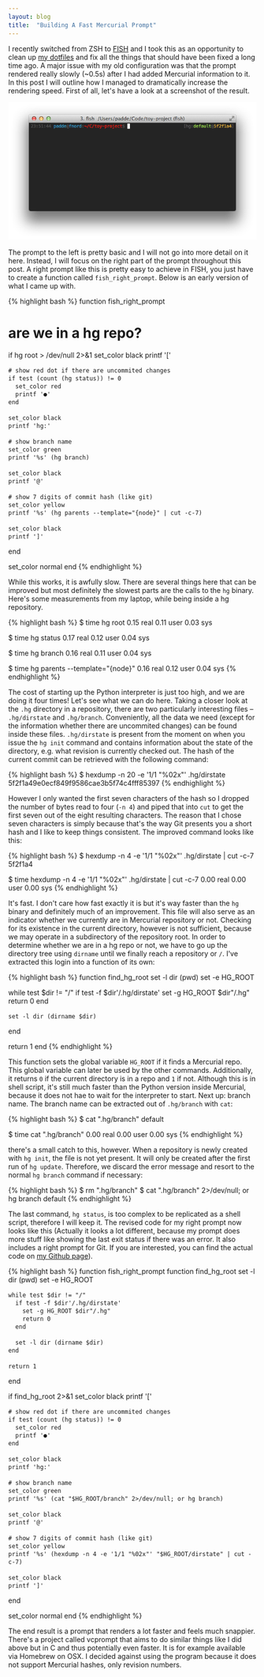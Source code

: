 ```yaml
---
layout: blog
title:  "Building A Fast Mercurial Prompt"
---
```


I recently switched from ZSH to [FISH](http://fishshell.com) and I took this as an opportunity to clean up [my dotfiles](http://github.com/padde/dotfiles) and fix all the things that should have been fixed a long time ago. A major issue with my old configuration was that the prompt rendered really slowly (~0.5s) after I had added Mercurial information to it. In this post I will outline how I managed to dramatically increase the rendering speed. First of all, let's have a look at a screenshot of the result.

![Screenshot of my prompt](/assets/2013-10-19-screenshot.png)

The prompt to the left is pretty basic and I will not go into more detail on it
here. Instead, I will focus on the right part of the prompt throughout this
post. A right prompt like this is pretty easy to achieve in FISH, you just have
to create a function called `fish_right_prompt`. Below is an early version of what I came up with.

{% highlight bash %}
function fish_right_prompt
  # are we in a hg repo?
  if hg root > /dev/null 2>&1
    set_color black
    printf '['

    # show red dot if there are uncommited changes
    if test (count (hg status)) != 0
      set_color red
      printf '●'
    end

    set_color black
    printf 'hg:'

    # show branch name
    set_color green
    printf '%s' (hg branch)

    set_color black
    printf '@'

    # show 7 digits of commit hash (like git)
    set_color yellow
    printf '%s' (hg parents --template="{node}" | cut -c-7)

    set_color black
    printf ']'
  end

  set_color normal
end
{% endhighlight %}

While this works, it is awfully slow. There are several things here that can be
improved but most definitely the slowest parts are the calls to the `hg` binary.
Here's some measurements from my laptop, while being inside a hg repository.

{% highlight bash %}
$ time hg root
        0.15 real         0.11 user         0.03 sys

$ time hg status
        0.17 real         0.12 user         0.04 sys

$ time hg branch
        0.16 real         0.11 user         0.04 sys

$ time hg parents --template="{node}"
        0.16 real         0.12 user         0.04 sys
{% endhighlight %}


The cost of starting up the Python interpreter is just too high, and we are
doing it four times! Let's see what we can do here. Taking a closer look at
the `.hg` directory in a repository, there are two particularly interesting files – `.hg/dirstate` and `.hg/branch`. Conveniently, all the data we need (except for the information whether there are uncommited changes) can be found inside these
files. `.hg/dirstate` is present from the moment on when you issue the `hg init`
command and contains information about the state of the directory, e.g. what
revision is currently checked out. The hash of the current commit can be retrieved with the following command:

{% highlight bash %}
$ hexdump -n 20 -e '1/1 "%02x"' .hg/dirstate
5f2f1a49e0ecf849f9586cae3b5f74c4fff85397
{% endhighlight %}

However I only wanted the first seven characters of the hash so I dropped the
number of bytes read to four (`-n 4`) and piped that into `cut` to get the first
seven out of the eight resulting characters. The reason that I chose seven
characters is simply because that's the way Git presents you a short hash and I
like to keep things consistent. The improved command looks like this:

{% highlight bash %}
$ hexdump -n 4 -e '1/1 "%02x"' .hg/dirstate | cut -c-7
5f2f1a4

$ time hexdump -n 4 -e '1/1 "%02x"' .hg/dirstate | cut -c-7
      0.00 real         0.00 user         0.00 sys
{% endhighlight %}

It's fast. I don't care how fast exactly it is but it's way faster than the
`hg` binary and definitely much of an improvement. This file will also serve as an indicator whether we currently are in Mercurial repository or not. Checking for its existence in the current directory, however is not sufficient, because we may operate in a subdirectory of the repository root. In order to determine whether we are in a hg repo or not, we have to go up the directory tree using `dirname` until we finally reach a repository or `/`. I've extracted this login into a function of its own:

{% highlight bash %}
function find_hg_root
  set -l dir (pwd)
  set -e HG_ROOT

  while test $dir != "/"
    if test -f $dir'/.hg/dirstate'
      set -g HG_ROOT $dir"/.hg"
      return 0
    end

    set -l dir (dirname $dir)
  end

  return 1
end
{% endhighlight %}

This function sets the global variable `HG_ROOT` if it finds a Mercurial repo.
This global variable can later be used by the other commands. Additionally, it
returns `0` if the current directory is in a repo and `1` if not. Although this
is in shell script, it's still much faster than the Python version inside
Mercurial, because it does not hae to wait for the interpreter to start.
Next up: branch name. The branch name can be extracted out of `.hg/branch` with `cat`:

{% highlight bash %}
$ cat ".hg/branch"
default

$ time cat ".hg/branch"
      0.00 real         0.00 user         0.00 sys
{% endhighlight %}

there's a small catch to this, however. When a repository is newly created with
`hg init`, the file is not yet present. It will only be created after the first run of `hg update`. Therefore, we discard the error message and resort to the normal `hg branch` command if necessary:

{% highlight bash %}
$ rm ".hg/branch"
$ cat ".hg/branch" 2>/dev/null; or hg branch
default
{% endhighlight %}

The last command, `hg status`, is too complex to be replicated as a
shell script, therefore I will keep it. The revised code for my right
prompt now looks like this (Actually it looks a lot different, because my prompt does more stuff like showing the last exit status if there was an error. It also includes a right prompt for Git. If you are interested, you can find the actual code on [my Github page](http://github.com/padde/dotfiles)).


{% highlight bash %}
function fish_right_prompt
  function find_hg_root
    set -l dir (pwd)
    set -e HG_ROOT

    while test $dir != "/"
      if test -f $dir'/.hg/dirstate'
        set -g HG_ROOT $dir"/.hg"
        return 0
      end

      set -l dir (dirname $dir)
    end

    return 1
  end

  if find_hg_root 2>&1
    set_color black
    printf '['

    # show red dot if there are uncommited changes
    if test (count (hg status)) != 0
      set_color red
      printf '●'
    end

    set_color black
    printf 'hg:'

    # show branch name
    set_color green
    printf '%s' (cat "$HG_ROOT/branch" 2>/dev/null; or hg branch)

    set_color black
    printf '@'

    # show 7 digits of commit hash (like git)
    set_color yellow
    printf '%s' (hexdump -n 4 -e '1/1 "%02x"' "$HG_ROOT/dirstate" | cut -c-7)

    set_color black
    printf ']'
  end

  set_color normal
end
{% endhighlight %}

The end result is a prompt that renders a lot faster and feels much
snappier. There's a project called vcprompt that aims to do similar things like
I did above but in C and thus potentially even faster. It is for example
available via Homebrew on OSX. I decided against using the program because it
does not support Mercurial hashes, only revision numbers.
